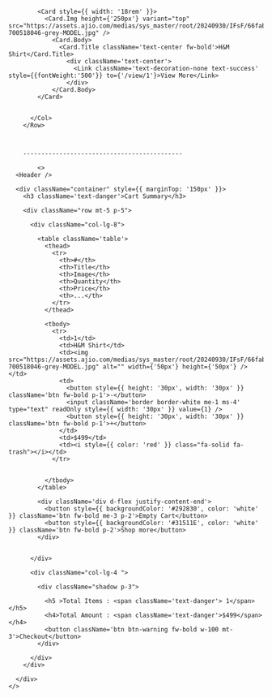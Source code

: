 <Row className='mt-5'>
          <Col xl={3} lg={4} md={6} sm={12} className='mb-2 me-2' >


            <Card style={{ width: '18rem' }}>
              <Card.Img height={'250px'} variant="top" src="https://assets.ajio.com/medias/sys_master/root/20240930/IFsF/66fabd58260f9c41e844d374/-473Wx593H-700518046-grey-MODEL.jpg" />
                <Card.Body>
                  <Card.Title className='text-center fw-bold'>H&M Shirt</Card.Title>
                    <div className='text-center'>
                      <Link className='text-decoration-none text-success' style={{fontWeight:'500'}} to={'/view/1'}>View More</Link>
                    </div>
                </Card.Body>
            </Card>


          </Col>
        </Row>



        --------------------------------------------

            <>
      <Header />

      <div className="container" style={{ marginTop: '150px' }}>
        <h3 className='text-danger'>Cart Summary</h3>

        <div className="row mt-5 p-5">

          <div className="col-lg-8">

            <table className='table'>
              <thead>
                <tr>
                  <th>#</th>
                  <th>Title</th>
                  <th>Image</th>
                  <th>Quantity</th>
                  <th>Price</th>
                  <th>...</th>
                </tr>
              </thead>

              <tbody>
                <tr>
                  <td>1</td>
                  <td>H&M Shirt</td>
                  <td><img src="https://assets.ajio.com/medias/sys_master/root/20240930/IFsF/66fabd58260f9c41e844d374/-473Wx593H-700518046-grey-MODEL.jpg" alt="" width={'50px'} height={'50px'} /></td>
                  <td>
                    <button style={{ height: '30px', width: '30px' }} className='btn fw-bold p-1'>-</button>
                    <input className='border border-white me-1 ms-4' type="text" readOnly style={{ width: '30px' }} value={1} />
                    <button style={{ height: '30px', width: '30px' }} className='btn fw-bold p-1'>+</button>
                  </td>
                  <td>$499</td>
                  <td><i style={{ color: 'red' }} class="fa-solid fa-trash"></i></td>
                </tr>


              </tbody>
            </table>

            <div className='div d-flex justify-content-end'>
              <button style={{ backgroundColor: '#292830', color: 'white' }} className='btn fw-bold me-3 p-2'>Empty Cart</button>
              <button style={{ backgroundColor: '#31511E', color: 'white' }} className='btn fw-bold p-2'>Shop more</button>
            </div>


          </div>

          <div className="col-lg-4 ">

            <div className="shadow p-3">

              <h5 >Total Items : <span className='text-danger'> 1</span> </h5>
              <h4>Total Amount : <span className='text-danger'>$499</span></h4>
              <button className='btn btn-warning fw-bold w-100 mt-3'>Checkout</button>
            </div>

          </div>
        </div>

      </div>
    </>